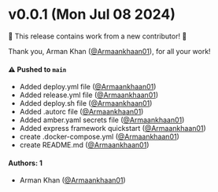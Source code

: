 # v0.0.1 (Mon Jul 08 2024)

:tada: This release contains work from a new contributor! :tada:

Thank you, Arman Khan ([@Armaankhaan01](https://github.com/Armaankhaan01)), for all your work!

#### ⚠️ Pushed to `main`

- Added deploy.yml file ([@Armaankhaan01](https://github.com/Armaankhaan01))
- Added release.yml file ([@Armaankhaan01](https://github.com/Armaankhaan01))
- Added deploy.sh file ([@Armaankhaan01](https://github.com/Armaankhaan01))
- Added .autorc file ([@Armaankhaan01](https://github.com/Armaankhaan01))
- Added amber.yaml secrets file ([@Armaankhaan01](https://github.com/Armaankhaan01))
- Added express framework quickstart ([@Armaankhaan01](https://github.com/Armaankhaan01))
- create .docker-compose.yml ([@Armaankhaan01](https://github.com/Armaankhaan01))
- create README.md ([@Armaankhaan01](https://github.com/Armaankhaan01))

#### Authors: 1

- Arman Khan ([@Armaankhaan01](https://github.com/Armaankhaan01))

